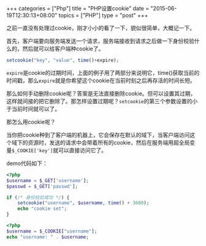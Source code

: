 +++
categories = ["Php"]
title  = "PHP设置cookie"
date = "2015-06-19T12:30:13+08:00"
topics = ["PHP"]
type = "post"
+++

之前一直没有处理过cookie，刚才小小的看了一下，貌似很简单，大概记一下。

首先，客户端要向服务端发送一个请求，服务端接收到请求之后做一下身份校验什么的，然后就可以给客户端种cookie了。

```php
setcookie("key", "value", time()+expire);
```

`expire`是cookie的过期时间，上面的例子用了两部分来说明它，time()获取当前的时间戳，那么`expire`就是你希望这个cookie在当前时刻之后再存活的时间长短。

那么如何手动删除cookie呢？答案是无法直接删除cookie。但可以设置其过期，这样就间接的把它删除了。那怎样设置过期呢？`setcookie`的第三个参数设置的小于当前时间就可以了。

那怎么用cookie呢？

当你把cookie种到了客户端的机器上，它会保存在默认的域下，当客户端访问这个域下的资源时，发送的请求中会带着所有的cookie，然后在服务端用超全局变量`$_COOKIE['key']`就可以直接访问它了。

demo代码如下：

```php
<?php
$username = $_GET['username'];
$passwd = $_GET['passwd'];

if (/* 身份校验成功 */) {
    setcookie("username", $username, time() + 3600);
    echo "cookie set";
}
```

```php
<?php
$username = $_COOKIE["username"];
echo "username: " . $username;
```
